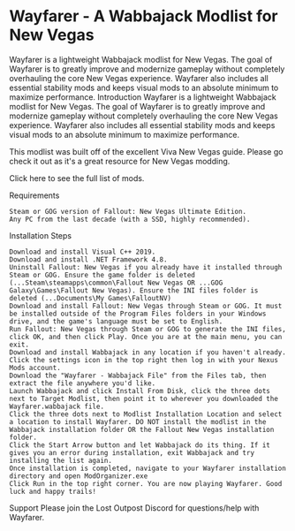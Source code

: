 # Wayfarer - A Wabbajack Modlist for New Vegas
Wayfarer is a lightweight Wabbajack modlist for New Vegas. The goal of Wayfarer is to greatly improve and modernize gameplay without completely overhauling the core New Vegas experience. Wayfarer also includes all essential stability mods and keeps visual mods to an absolute minimum to maximize performance. 
Introduction
Wayfarer is a lightweight Wabbajack modlist for New Vegas. The goal of Wayfarer is to greatly improve and modernize gameplay without completely overhauling the core New Vegas experience. Wayfarer also includes all essential stability mods and keeps visual mods to an absolute minimum to maximize performance.

This modlist was built off of the excellent Viva New Vegas guide. Please go check it out as it's a great resource for New Vegas modding.

Click here to see the full list of mods.

Requirements

    Steam or GOG version of Fallout: New Vegas Ultimate Edition.
    Any PC from the last decade (with a SSD, highly recommended).


Installation Steps

    Download and install Visual C++ 2019.
    Download and install .NET Framework 4.8.
    Uninstall Fallout: New Vegas if you already have it installed through Steam or GOG. Ensure the game folder is deleted (...Steam\steamapps\common\Fallout New Vegas OR ...GOG Galaxy\Games\Fallout New Vegas). Ensure the INI files folder is deleted (...Documents\My Games\FalloutNV)
    Download and install Fallout: New Vegas through Steam or GOG. It must be installed outside of the Program Files folders in your Windows drive, and the game's language must be set to English.
    Run Fallout: New Vegas through Steam or GOG to generate the INI files, click OK, and then click Play. Once you are at the main menu, you can exit.
    Download and install Wabbajack in any location if you haven't already. Click the settings icon in the top right then log in with your Nexus Mods account.
    Download the "Wayfarer - Wabbajack File" from the Files tab, then extract the file anywhere you'd like.
    Launch Wabbajack and click Install From Disk, click the three dots next to Target Modlist, then point it to wherever you downloaded the Wayfarer.wabbajack file.
    Click the three dots next to Modlist Installation Location and select a location to install Wayfarer. DO NOT install the modlist in the Wabbajack installation folder OR the Fallout New Vegas installation folder.
    Click the Start Arrow button and let Wabbajack do its thing. If it gives you an error during installation, exit Wabbajack and try installing the list again.
    Once installation is completed, navigate to your Wayfarer installation directory and open ModOrganizer.exe
    Click Run in the top right corner. You are now playing Wayfarer. Good luck and happy trails!


Support
Please join the Lost Outpost﻿ Discord for questions/help with Wayfarer.
